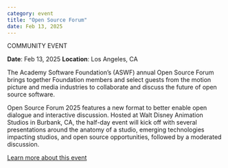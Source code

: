 ```yaml
---
category: event
title: "Open Source Forum"
date: Feb 13, 2025
---
```

<span class="community-event">COMMUNITY EVENT</span>

**Date**: Feb 13, 2025
**Location**: Los Angeles, CA

The Academy Software Foundation’s (ASWF) annual Open Source Forum brings together Foundation members and select guests from the motion picture and media industries to collaborate and discuss the future of open source software.

Open Source Forum 2025 features a new format to better enable open dialogue and interactive discussion. Hosted at Walt Disney Animation Studios in Burbank, CA, the half-day event will kick off with several presentations around the anatomy of a studio, emerging technologies impacting studios, and open source opportunities, followed by a moderated discussion.

[Learn more about this event](https://events.linuxfoundation.org/aswf-open-source-forum/)
